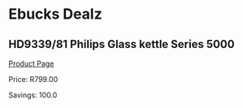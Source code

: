 
# Ebucks Dealz
## HD9339/81 Philips Glass kettle Series 5000
[Product Page](https://www.ebucks.com/web/shop/productSelected.do?prodId=1149052743&catId=704985963)

Price: R799.00

Savings: 100.0


	